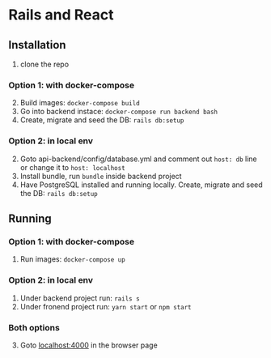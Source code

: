 # Rails and React

## Installation
1. clone the repo

### Option 1: with __docker-compose__
2. Build images: `docker-compose build`
3. Go into backend instace: `docker-compose run backend bash`
4. Create, migrate and seed the DB: `rails db:setup`

### Option 2: in local env
2. Goto api-backend/config/database.yml and comment out `host: db` line or change it to `host: localhost`
3. Install bundle, run `bundle` inside backend project
4. Have PostgreSQL installed and running locally. Create, migrate and seed the DB: `rails db:setup`

## Running

### Option 1: with __docker-compose__
1. Run images: `docker-compose up`

### Option 2: in local env
1. Under backend project run: `rails s`
2. Under fronend project run: `yarn start` or `npm start`

### Both options

3. Goto [localhost:4000](http://localhost:4000/) in the browser page
